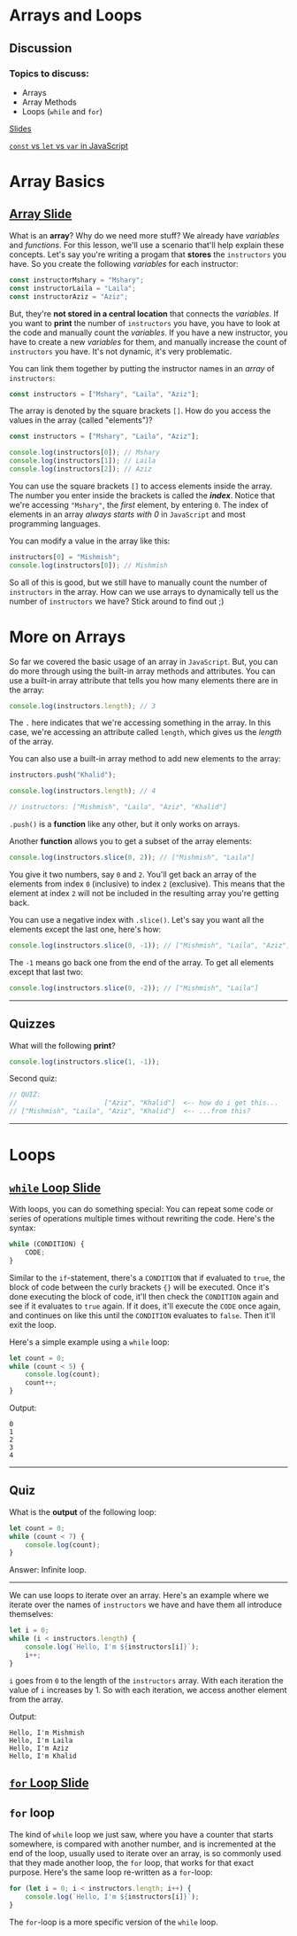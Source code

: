 # Arrays and Loops

## Discussion

### Topics to discuss:

- Arrays
- Array Methods
- Loops (`while` and `for`)

[Slides](https://docs.google.com/presentation/d/1dkovfExxp06AMyyvZ2Vr5i4H6CuDikzGNVZrzUMsOwk/edit#slide=id.p)

[`const` vs `let` vs `var` in JavaScript](https://medium.com/javascript-scene/javascript-es6-var-let-or-const-ba58b8dcde75)

# Array Basics

## [Array Slide](https://docs.google.com/presentation/d/1dkovfExxp06AMyyvZ2Vr5i4H6CuDikzGNVZrzUMsOwk/edit#slide=id.g453392c2a0_0_18)

What is an **array**? Why do we need more stuff? We already have _variables_ and _functions_. For this lesson, we'll use a scenario that'll help explain these concepts. Let's say you're writing a progam that **stores** the `instructors` you have. So you create the following _variables_ for each instructor:

```javascript
const instructorMshary = "Mshary";
const instructorLaila = "Laila";
const instructorAziz = "Aziz";
```

But, they're **not stored in a central location** that connects the _variables_. If you want to **print** the number of `instructors` you have, you have to look at the code and manually count the _variables_. If you have a new instructor, you have to create a new _variables_ for them, and manually increase the count of `instructors` you have. It's not dynamic, it's very problematic.

You can link them together by putting the instructor names in an _array_ of `instructors`:

```javascript
const instructors = ["Mshary", "Laila", "Aziz"];
```

The array is denoted by the square brackets `[]`. How do you access the values in the array (called "elements")?

```javascript
const instructors = ["Mshary", "Laila", "Aziz"];

console.log(instructors[0]); // Mshary
console.log(instructors[1]); // Laila
console.log(instructors[2]); // Aziz
```

You can use the square brackets `[]` to access elements inside the array. The number you enter inside the brackets is called the **_index_**. Notice that we're accessing `"Mshary"`, the _first_ element, by entering `0`. The index of elements in an array _always starts with 0_ in `JavaScript` and most programming languages.

You can modify a value in the array like this:

```javascript
instructors[0] = "Mishmish";
console.log(instructors[0]); // Mishmish
```

So all of this is good, but we still have to manually count the number of `instructors` in the array. How can we use arrays to dynamically tell us the number of `instructors` we have? Stick around to find out ;)

# More on Arrays

So far we covered the basic usage of an array in `JavaScript`. But, you can do more through using the built-in array methods and attributes. You can use a built-in array attribute that tells you how many elements there are in the array:

```javascript
console.log(instructors.length); // 3
```

The `.` here indicates that we're accessing something in the array. In this case, we're accessing an attribute called `length`, which gives us the _length_ of the array.

You can also use a built-in array method to add new elements to the array:

```javascript
instructors.push("Khalid");

console.log(instructors.length); // 4

// instructors: ["Mishmish", "Laila", "Aziz", "Khalid"]
```

`.push()` is a **function** like any other, but it only works on arrays.

Another **function** allows you to get a subset of the array elements:

```javascript
console.log(instructors.slice(0, 2)); // ["Mishmish", "Laila"]
```

You give it two numbers, say `0` and `2`. You'll get back an array of the elements from index `0` (inclusive) to index `2` (exclusive). This means that the element at index `2` will not be included in the resulting array you're getting back.

You can use a negative index with `.slice()`. Let's say you want all the elements except the last one, here's how:

```javascript
console.log(instructors.slice(0, -1)); // ["Mishmish", "Laila", "Aziz"]
```

The `-1` means go back one from the end of the array. To get all elements except that last two:

```javascript
console.log(instructors.slice(0, -2)); // ["Mishmish", "Laila"]
```
---
## Quizzes

What will the following **print**?

```javascript
console.log(instructors.slice(1, -1));
```

Second quiz:

```javascript
// QUIZ:
//                      ["Aziz", "Khalid"]  <-- how do i get this...
// ["Mishmish", "Laila", "Aziz", "Khalid"]  <-- ...from this?
```
---
# Loops

## [`while` Loop Slide](https://docs.google.com/presentation/d/1dkovfExxp06AMyyvZ2Vr5i4H6CuDikzGNVZrzUMsOwk/edit#slide=id.g44b077e4f9_0_15)

With loops, you can do something special: You can repeat some code or series of operations multiple times without rewriting the code. Here's the syntax:

```javascript
while (CONDITION) {
	CODE;
}
```

Similar to the `if`-statement, there's a `CONDITION` that if evaluated to `true`, the block of code between the curly brackets `{}` will be executed. Once it's done executing the block of code, it'll then check the `CONDITION` again and see if it evaluates to `true` again. If it does, it'll execute the `CODE` once again, and continues on like this until the `CONDITION` evaluates to `false`. Then it'll exit the loop.

Here's a simple example using a `while` loop:

```javascript
let count = 0;
while (count < 5) {
	console.log(count);
	count++;
}
```

Output:

```
0
1
2
3
4
```

---

## Quiz

What is the **output** of the following loop:

```javascript
let count = 0;
while (count < 7) {
	console.log(count);
}
```

Answer: Infinite loop.

---

We can use loops to iterate over an array. Here's an example where we iterate over the names of `instructors` we have and have them all introduce themselves:

```javascript
let i = 0;
while (i < instructors.length) {
	console.log(`Hello, I'm ${instructors[i]}`);
	i++;
}
```

`i` goes from `0` to the length of the `instructors` array. With each iteration the value of `i` increases by 1. So with each iteration, we access another element from the array.

Output:

```
Hello, I'm Mishmish
Hello, I'm Laila
Hello, I'm Aziz
Hello, I'm Khalid
```

## [`for` Loop Slide](https://docs.google.com/presentation/d/1dkovfExxp06AMyyvZ2Vr5i4H6CuDikzGNVZrzUMsOwk/edit#slide=id.g44b077e4f9_0_22)

## `for` loop

The kind of `while` loop we just saw, where you have a counter that starts somewhere, is compared with another number, and is incremented at the end of the loop, usually used to iterate over an array, is so commonly used that they made another loop, the `for` loop, that works for that exact purpose. Here's the same loop re-written as a `for`-loop:

```javascript
for (let i = 0; i < instructors.length; i++) {
	console.log(`Hello, I'm ${instructors[i]}`);
}
```

The `for`-loop is a more specific version of the `while` loop.

